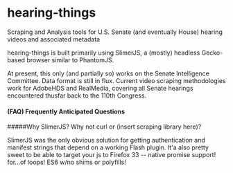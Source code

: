 hearing-things
==============

Scraping and Analysis tools for U.S. Senate (and eventually House) hearing videos and associated metadata

hearing-things is built primarily using SlimerJS, a (mostly) headless Gecko-based browser similar to PhantomJS.  

At present, this only (and partially so) works on the Senate Intelligence Committee.  Data format is still in flux.  Current video scraping methodologies work for AdobeHDS and RealMedia, covering all Senate hearings encountered thusfar back to the 110th Congress.

#### (FAQ) Frequently Anticipated Questions

#####Why SlimerJS?  Why not curl or (insert scraping library here)?

SlimerJS was the only obvious solution for getting authentication and manifest strings that depend on a working Flash plugin.  It'a also pretty sweet to be able to target your js to Firefox 33 -- native promise support! for...of loops! ES6  w/no shims or polyfills!
